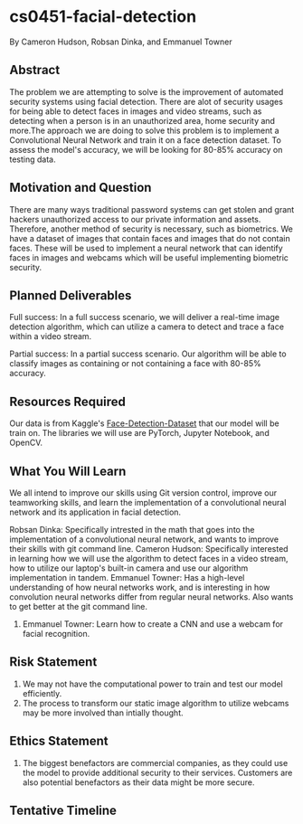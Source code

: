 # cs0451-facial-detection
By Cameron Hudson, Robsan Dinka, and Emmanuel Towner

## Abstract
The problem we are attempting to solve is the improvement of automated security systems using facial detection. There are alot of security usages for being able to detect faces in images and video streams, such as detecting when a person is in an unauthorized area, home security and more.The approach we are doing to solve this problem is to implement a Convolutional Neural Network and train it on a face detection dataset. To assess the model's accuracy, we will be looking for 80-85% accuracy on testing data. 

## Motivation and Question

There are many ways traditional password systems can get stolen and grant hackers unauthorized access to our private information and assets. Therefore, another method of security is necessary, such as biometrics. We have a dataset of images that contain faces and images that do not contain faces. These will be used to implement a neural network that can identify faces in images and webcams which will be useful implementing biometric security.

## Planned Deliverables

Full success: In a full success scenario, we will deliver a real-time image detection algorithm, which can utilize a camera to detect and trace a face within a video stream.

Partial success: In a partial success scenario. Our algorithm will be able to classify images as containing or not containing a face with 80-85% accuracy.

## Resources Required

Our data is from Kaggle's [Face-Detection-Dataset](https://www.kaggle.com/datasets/fareselmenshawii/face-detection-dataset) that our model will be train on. The libraries we will use are PyTorch, Jupyter Notebook, and OpenCV.

## What You Will Learn
We all intend to improve our skills using Git version control, improve our teamworking skills, and learn the implementation of a convolutional neural network and
its application in facial detection.

Robsan Dinka: Specifically intrested in the math that goes into the implementation of a convolutional neural network, and wants to improve their skills with git command line. 
Cameron Hudson: Specifically interested in learning how we will use the algorithm to detect faces in a video stream, how to utilize our laptop's built-in camera and use our algorithm implementation in tandem. 
Emmanuel Towner: Has a high-level understanding of how neural networks work, and is interesting in how convolution neural networks differ from regular neural networks. Also wants to get better at the git command line.


1. Emmanuel Towner: Learn how to create a CNN and use a webcam for facial recognition.

## Risk Statement

1. We may not have the computational power to train and test our model efficiently.
2. The process to transform our static image algorithm to utilize webcams may be more involved than intially thought.

## Ethics Statement

1. The biggest benefactors are commercial companies, as they could use the model to provide additional security to their services. Customers are also potential benefactors as their data might be more secure. 

## Tentative Timeline
